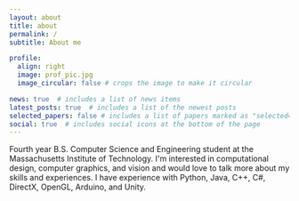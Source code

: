 ```yaml
---
layout: about
title: about
permalink: /
subtitle: About me

profile:
  align: right
  image: prof_pic.jpg
  image_circular: false # crops the image to make it circular

news: true  # includes a list of news items
latest_posts: true  # includes a list of the newest posts
selected_papers: false # includes a list of papers marked as "selected={true}"
social: true  # includes social icons at the bottom of the page
---
```


Fourth year B.S. Computer Science and Engineering student at the Massachusetts Institute of Technology. I'm interested in computational design, computer graphics, and vision and would love to talk more about my skills and experiences. I have experience with Python, Java, C++, C#, DirectX, OpenGL, Arduino, and Unity.